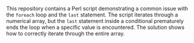 This repository contains a Perl script demonstrating a common issue with the `foreach` loop and the `last` statement.  The script iterates through a numerical array, but the `last` statement inside a conditional prematurely ends the loop when a specific value is encountered. The solution shows how to correctly iterate through the entire array.